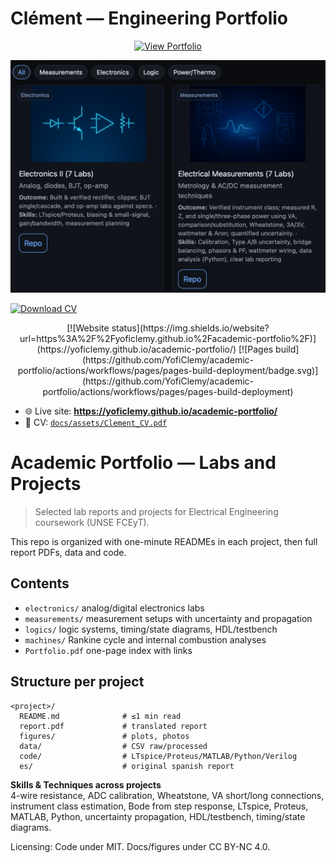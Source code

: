 # Clément — Engineering Portfolio

<p align="center">
  <a href="https://yoficlemy.github.io/academic-portfolio/">
    <img alt="View Portfolio"
      src="https://img.shields.io/badge/View%20Portfolio-6AA7FF?style=for-the-badge&logo=githubpages&logoColor=white">
<p align="center">
  <a href="https://yoficlemy.github.io/academic-portfolio/">
    <img src="docs/assets/preview-readme.png" alt="Clément — Engineering Portfolio" width="900">
  </a>
</p>
  </a>
  <a href="docs/assets/Clement_CV.pdf">
    <img alt="Download CV"
      src="https://img.shields.io/badge/Download%20CV-11131A?style=for-the-badge&logo=adobeacrobatreader&logoColor=white">
  </a>
</p>
  <p align="center">
  [![Website status](https://img.shields.io/website?url=https%3A%2F%2Fyoficlemy.github.io%2Facademic-portfolio%2F)](https://yoficlemy.github.io/academic-portfolio/)
  [![Pages build](https://github.com/YofiClemy/academic-portfolio/actions/workflows/pages/pages-build-deployment/badge.svg)](https://github.com/YofiClemy/academic-portfolio/actions/workflows/pages/pages-build-deployment)
</p>

- 🌐 Live site: **https://yoficlemy.github.io/academic-portfolio/**
- 📄 CV: [`docs/assets/Clement_CV.pdf`](docs/assets/Clement_CV.pdf)

# Academic Portfolio — Labs and Projects

> Selected lab reports and projects for Electrical Engineering coursework (UNSE FCEyT).

This repo is organized with one-minute READMEs in each project, then full report PDFs, data and code.

## Contents
- `electronics/` analog/digital electronics labs
- `measurements/` measurement setups with uncertainty and propagation
- `logics/` logic systems, timing/state diagrams, HDL/testbench
- `machines/` Rankine cycle and internal combustion analyses
- `Portfolio.pdf` one-page index with links

## Structure per project
```
<project>/
  README.md              # ≤1 min read
  report.pdf             # translated report
  figures/               # plots, photos
  data/                  # CSV raw/processed
  code/                  # LTspice/Proteus/MATLAB/Python/Verilog
  es/                    # original spanish report
```

**Skills & Techniques across projects**  
4-wire resistance, ADC calibration, Wheatstone, VA short/long connections, instrument class estimation, Bode from step response, LTspice, Proteus, MATLAB, Python, uncertainty propagation, HDL/testbench, timing/state diagrams.

Licensing: Code under MIT. Docs/figures under CC BY-NC 4.0.
